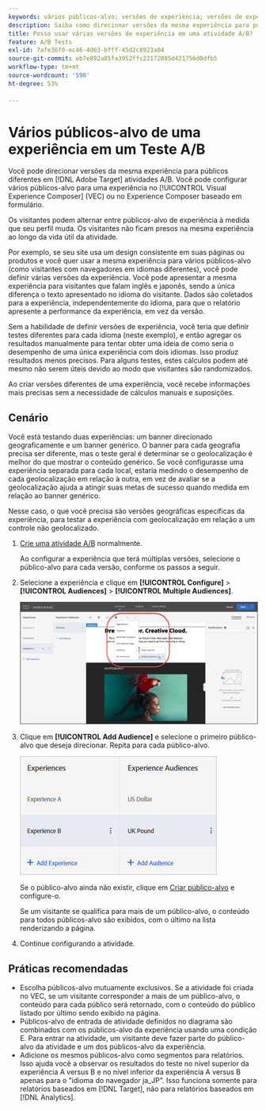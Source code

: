 ```yaml
---
keywords: vários públicos-alvo; versões de experiência; versões de experiência de direcionamento
description: Saiba como direcionar versões da mesma experiência para públicos-alvo diferentes em  [!DNL Adobe Target] atividades A/B.
title: Posso usar várias versões de experiência em uma atividade A/B?
feature: A/B Tests
exl-id: 7afe36f0-ec46-4d63-bfff-45d2c8923a04
source-git-commit: eb7e892a85fa3952ffc22172085d421756d0dfb5
workflow-type: tm+mt
source-wordcount: '590'
ht-degree: 53%

---
```


# Vários públicos-alvo de uma experiência em um Teste A/B

Você pode direcionar versões da mesma experiência para públicos diferentes em [!DNL Adobe Target] atividades A/B. Você pode configurar vários públicos-alvo para uma experiência no [!UICONTROL Visual Experience Composer] (VEC) ou no Experience Composer baseado em formulário.

Os visitantes podem alternar entre públicos-alvo de experiência à medida que seu perfil muda. Os visitantes não ficam presos na mesma experiência ao longo da vida útil da atividade.

Por exemplo, se seu site usa um design consistente em suas páginas ou produtos e você quer usar a mesma experiência para vários públicos-alvo (como visitantes com navegadores em idiomas diferentes), você pode definir várias versões da experiência. Você pode apresentar a mesma experiência para visitantes que falam inglês e japonês, sendo a única diferença o texto apresentado no idioma do visitante. Dados são coletados para a experiência, independentemente do idioma, para que o relatório apresente a performance da experiência, em vez da versão.

Sem a habilidade de definir versões de experiência, você teria que definir testes diferentes para cada idioma (neste exemplo), e então agregar os resultados manualmente para tentar obter uma ideia de como seria o desempenho de uma única experiência com dois idiomas. Isso produz resultados menos precisos. Para alguns testes, estes cálculos podem até mesmo não serem úteis devido ao modo que visitantes são randomizados.

Ao criar versões diferentes de uma experiência, você recebe informações mais precisas sem a necessidade de cálculos manuais e suposições.

## Cenário

Você está testando duas experiências: um banner direcionado geograficamente e um banner genérico. O banner para cada geografia precisa ser diferente, mas o teste geral é determinar se o geolocalização é melhor do que mostrar o conteúdo genérico. Se você configurasse uma experiência separada para cada local, estaria medindo o desempenho de cada geolocalização em relação à outra, em vez de avaliar se a geolocalização ajuda a atingir suas metas de sucesso quando medida em relação ao banner genérico.

Nesse caso, o que você precisa são versões geográficas específicas da experiência, para testar a experiência com geolocalização em relação a um controle não geolocalizado.

1. [Crie uma atividade A/B](/help/main/c-activities/t-test-ab/t-test-create-ab/test-create-ab.md) normalmente.

   Ao configurar a experiência que terá múltiplas versões, selecione o público-alvo para cada versão, conforme os passos a seguir.

1. Selecione a experiência e clique em **[!UICONTROL Configure]** > **[!UICONTROL Audiences]** > **[!UICONTROL Multiple Audiences]**.

   ![Opção de Vários públicos-alvo](/help/main/c-activities/t-test-ab/t-test-create-ab/assets/multiple-audiences-new.png)

1. Clique em **[!UICONTROL Add Audience]** e selecione o primeiro público-alvo que deseja direcionar. Repita para cada público-alvo.

   ![imagem de versões de expressão](assets/exp-versions.png)

   Se o público-alvo ainda não existir, clique em [Criar público-alvo](/help/main/c-target/c-audiences/create-audience.md#task_E18BD77A9A8F4ED0AC50569F94556558) e configure-o.

   Se um visitante se qualifica para mais de um público-alvo, o conteúdo para todos públicos-alvo são exibidos, com o último na lista renderizando a página.

1. Continue configurando a atividade.

## Práticas recomendadas

* Escolha públicos-alvo mutuamente exclusivos. Se a atividade foi criada no VEC, se um visitante corresponder a mais de um público-alvo, o conteúdo para cada público será retornado, com o conteúdo do público listado por último sendo exibido na página.
* Públicos-alvo de entrada de atividade definidos no diagrama são combinados com os públicos-alvo da experiência usando uma condição E. Para entrar na atividade, um visitante deve fazer parte do público-alvo da atividade e um dos públicos-alvo da experiência.
* Adicione os mesmos públicos-alvo como segmentos para relatórios. Isso ajuda você a observar os resultados do teste no nível superior da experiência A versus B e no nível inferior da experiência A versus B apenas para o &quot;idioma do navegador ja_JP&quot;. Isso funciona somente para relatórios baseados em [!DNL Target], não para relatórios baseados em [!DNL Analytics].
